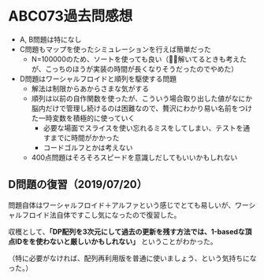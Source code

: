 # ABC073過去問感想

- A, B問題は特になし
- C問題もマップを使ったシミュレーションを行えば簡単だった
    - N=100000のため、ソートを使っても良い（解いてるときも考えたが、こっちのほうが実装の時間が長くなりそうだったのでやめた）
- D問題はワーシャルフロイドと順列を駆使する問題
    - 解法は制限からあからさまな気がする
    - 順列は以前の自作関数を使ったが、こういう場合取り出した値がなにか脳内だけで管理し続けるのは困難なので、贅沢にわかり易い名前をつけた一時変数を積極的に使っていく
        - 必要な場面でスライスを使い忘れるミスをしてしまい、テストを通すまでに時間がかかった
        - コードゴルフとかは考えない
    - 400点問題はそろそろスピードを意識しだしてもいいかもしれない

## D問題の復習（2019/07/20）

問題自体はワーシャルフロイド＋アルファという感じでとても易しいが、ワーシャルフロイド法自体ですこし気になったので復習した。

収穫として、**「DP配列を3次元にして過去の更新を残す方法では、1-basedな頂点IDをを使わないと厳しいかもしれない」** ということがわかった。

（特に必要がなければ、配列再利用版を普通に使いましょう、という気持ちになった。）
